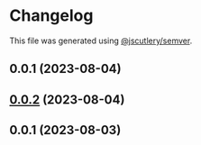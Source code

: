 # Changelog

This file was generated using [@jscutlery/semver](https://github.com/jscutlery/semver).

## 0.0.1 (2023-08-04)



## [0.0.2](https://github.com/xRdev38/ryzen-libs/compare/core-0.0.1...core-0.0.2) (2023-08-04)



## 0.0.1 (2023-08-03)
